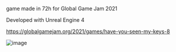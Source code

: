 game made in 72h for Global Game Jam 2021

Developed with Unreal Engine 4

https://globalgamejam.org/2021/games/have-you-seen-my-keys-8

![image](https://user-images.githubusercontent.com/1911989/106498248-e0420c00-649d-11eb-813f-cd0fd18e7580.png)
